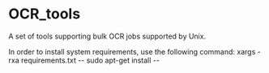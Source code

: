 # OCR_tools
A set of tools supporting bulk OCR jobs supported by Unix.

In order to install system requirements, use the following command:
xargs -rxa requirements.txt -- sudo apt-get install --
